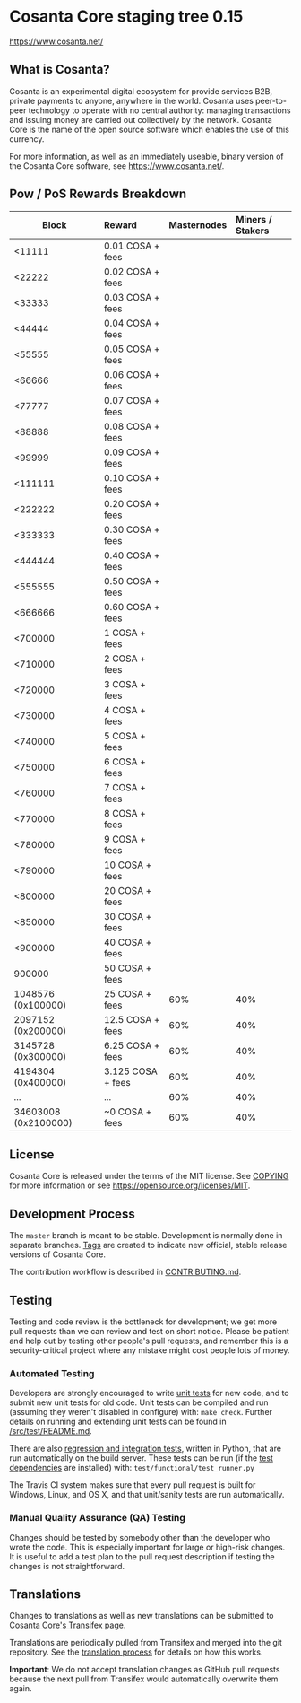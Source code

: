 Cosanta Core staging tree 0.15
===========================

https://www.cosanta.net/


What is Cosanta?
-------------

Cosanta is an experimental digital ecosystem for provide services B2B, private
payments to anyone, anywhere in the world. Cosanta uses peer-to-peer technology
to operate with no central authority: managing transactions and issuing money
are carried out collectively by the network. Cosanta Core is the name of the open
source software which enables the use of this currency.

For more information, as well as an immediately useable, binary version of
the Cosanta Core software, see https://www.cosanta.net/.


## Pow / PoS Rewards Breakdown

| Block                 | Reward              | Masternodes | Miners / Stakers   |
|---------------------- |:------------------- |:----------- |:------------------ |
| <11111                | 0.01  COSA + fees   |             |                    |
| <22222                | 0.02  COSA + fees   |             |                    |
| <33333                | 0.03  COSA + fees   |             |                    |
| <44444                | 0.04  COSA + fees   |             |                    |
| <55555                | 0.05  COSA + fees   |             |                    |
| <66666                | 0.06  COSA + fees   |             |                    |
| <77777                | 0.07  COSA + fees   |             |                    |
| <88888                | 0.08  COSA + fees   |             |                    |
| <99999                | 0.09  COSA + fees   |             |                    |
| <111111               | 0.10  COSA + fees   |             |                    |
| <222222               | 0.20  COSA + fees   |             |                    |
| <333333               | 0.30  COSA + fees   |             |                    |
| <444444               | 0.40  COSA + fees   |             |                    |
| <555555               | 0.50  COSA + fees   |             |                    |
| <666666               | 0.60  COSA + fees   |             |                    |
| <700000               |  1    COSA + fees   |             |                    |
| <710000               |  2    COSA + fees   |             |                    |
| <720000               |  3    COSA + fees   |             |                    |
| <730000               |  4    COSA + fees   |             |                    |
| <740000               |  5    COSA + fees   |             |                    |
| <750000               |  6    COSA + fees   |             |                    |
| <760000               |  7    COSA + fees   |             |                    |
| <770000               |  8    COSA + fees   |             |                    |
| <780000               |  9    COSA + fees   |             |                    |
| <790000               | 10    COSA + fees   |             |                    |
| <800000               | 20    COSA + fees   |             |                    |
| <850000               | 30    COSA + fees   |             |                    |
| <900000               | 40    COSA + fees   |             |                    |
|  900000               | 50    COSA + fees   |             |                    |
| 1048576 (0x100000)    | 25    COSA + fees   | 60%         | 40%                |
| 2097152 (0x200000)    | 12.5  COSA + fees   | 60%         | 40%                |
| 3145728 (0x300000)    | 6.25  COSA + fees   | 60%         | 40%                |
| 4194304 (0x400000)    | 3.125 COSA + fees   | 60%         | 40%                |
| ...                   | ...                 | 60%         | 40%                |
| 34603008 (0x2100000)  | ~0    COSA + fees   | 60%         | 40%                |


License
-------

Cosanta Core is released under the terms of the MIT license. See [COPYING](COPYING) for more
information or see https://opensource.org/licenses/MIT.

Development Process
-------------------

The `master` branch is meant to be stable. Development is normally done in separate branches.
[Tags](https://github.com/cosanta/cosanta-core/tags) are created to indicate new official,
stable release versions of Cosanta Core.

The contribution workflow is described in [CONTRIBUTING.md](CONTRIBUTING.md).

Testing
-------

Testing and code review is the bottleneck for development; we get more pull
requests than we can review and test on short notice. Please be patient and help out by testing
other people's pull requests, and remember this is a security-critical project where any mistake might cost people
lots of money.

### Automated Testing

Developers are strongly encouraged to write [unit tests](src/test/README.md) for new code, and to
submit new unit tests for old code. Unit tests can be compiled and run
(assuming they weren't disabled in configure) with: `make check`. Further details on running
and extending unit tests can be found in [/src/test/README.md](/src/test/README.md).

There are also [regression and integration tests](/test), written
in Python, that are run automatically on the build server.
These tests can be run (if the [test dependencies](/test) are installed) with: `test/functional/test_runner.py`

The Travis CI system makes sure that every pull request is built for Windows, Linux, and OS X, and that unit/sanity tests are run automatically.

### Manual Quality Assurance (QA) Testing

Changes should be tested by somebody other than the developer who wrote the
code. This is especially important for large or high-risk changes. It is useful
to add a test plan to the pull request description if testing the changes is
not straightforward.

Translations
------------

Changes to translations as well as new translations can be submitted to
[Cosanta Core's Transifex page](https://www.transifex.com/projects/p/cosanta/).

Translations are periodically pulled from Transifex and merged into the git repository. See the
[translation process](doc/translation_process.md) for details on how this works.

**Important**: We do not accept translation changes as GitHub pull requests because the next
pull from Transifex would automatically overwrite them again.

